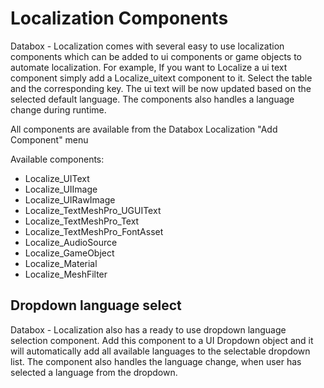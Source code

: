 Localization Components
=======================

Databox - Localization comes with several easy to use localization components which can be added to ui components or game objects to automate localization. 
For example, If you want to Localize a ui text component simply add a Localize_uitext component to it. 
Select the table and the corresponding key. The ui text will be now updated based on the selected default language. 
The components also handles a language change during runtime.

All components are available from the Databox Localization "Add Component" menu

Available components:

* Localize_UIText
* Localize_UIImage
* Localize_UIRawImage
* Localize_TextMeshPro_UGUIText
* Localize_TextMeshPro_Text
* Localize_TextMeshPro_FontAsset
* Localize_AudioSource
* Localize_GameObject
* Localize_Material
* Localize_MeshFilter

Dropdown language select
-------------------------

Databox - Localization also has a ready to use dropdown language selection component.
Add this component to a UI Dropdown object and it will automatically add all available languages to the selectable dropdown list.
The component also handles the language change, when user has selected a language from the dropdown.
